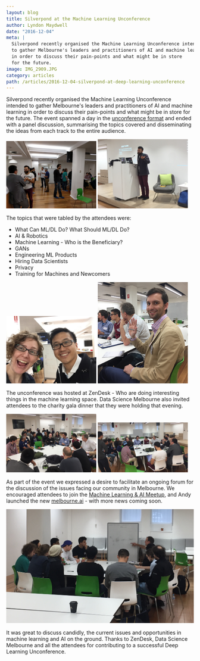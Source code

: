 ```yaml
---
layout: blog
title: Silverpond at the Machine Learning Unconference
author: Lyndon Maydwell
date: "2016-12-04"
meta: |
  Silverpond recently organised the Machine Learning Unconference intended
  to gather Melbourne's leaders and practitioners of AI and machine learning
  in order to discuss their pain-points and what might be in store
  for the future.
image: IMG_2909.JPG
category: articles
path: /articles/2016-12-04-silverpond-at-deep-learning-unconference
---
```

Silverpond recently organised the Machine Learning Unconference intended
to gather Melbourne's leaders and practitioners of AI and machine learning
in order to discuss their pain-points and what might be in store
for the future. The event spanned a day in the
[unconference format](https://en.wikipedia.org/wiki/Unconference) and ended with a panel
discussion, summarising the topics covered and disseminating the ideas
from each track to the entire audience.

<!--more-->

<img src="./IMG_20161124_100346.jpg" style="width: 48%;" />
<img src="./IMG_2913.JPG" style="width: 48%;" />

The topics that were tabled by the attendees were:

* What Can ML/DL Do? What Should ML/DL Do?
* AI &amp; Robotics <!-- (Summarised by Andy K) -->
* Machine Learning - Who is the Beneficiary? <!-- (Summarised by Noon) -->
* GANs <!-- (Summarised by Aiden) -->
* Engineering ML Products <!-- (Summarised by Paul) -->
* Hiring Data Scientists <!-- (Summarised by Jono) -->
* Privacy <!-- (Summarised by Liam) -->
* Training for Machines and Newcomers <!-- (Summarised by Andy G) -->

<img src="./IMG_2914.JPG" style="width: 48%;" />
<img src="./IMG_2915.JPG" style="width: 48%;" />

The unconference was hosted at ZenDesk - Who are doing interesting
things in the machine learning space. Data Science Melbourne also
invited attendees to the charity gala dinner that they
were holding that evening.

<img src="./IMG_2917.JPG" style="width: 48%;" />
<img src="./IMG_2918.JPG" style="width: 48%;" />

As part of the event we expressed a desire to facilitate an ongoing forum
for the discussion of the issues facing our community in Melbourne.
We encouraged attendees to join the [Machine Learning & AI Meetup](https://www.meetup.com/Machine-Learning-AI-Meetup/),
and Andy launched the new [melbourne.ai](http://melbourne.ai) - with more news
coming soon.

![](./IMG_2919.JPG)

It was great to discuss candidly, the current issues and opportunities in 
machine learning and AI on the ground. Thanks to ZenDesk,  Data Science Melbourne 
and all the attendees for contributing to a successful Deep Learning Unconference.

